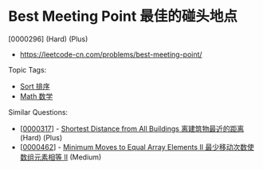 # Best Meeting Point 最佳的碰头地点

[0000296] (Hard) (Plus)

- https://leetcode-cn.com/problems/best-meeting-point/

Topic Tags:

- [Sort 排序](https://leetcode-cn.com/tag/sort/)
- [Math 数学](https://leetcode-cn.com/tag/math/)

Similar Questions:

- [[0000317](https://leetcode-cn.com/problems/shortest-distance-from-all-buildings/)] - [Shortest Distance from All Buildings 离建筑物最近的距离](./0000317.shortest-distance-from-all-buildings.md) (Hard) (Plus)
- [[0000462](https://leetcode-cn.com/problems/minimum-moves-to-equal-array-elements-ii/)] - [Minimum Moves to Equal Array Elements II 最少移动次数使数组元素相等 II](./0000462.minimum-moves-to-equal-array-elements-ii.md) (Medium)
